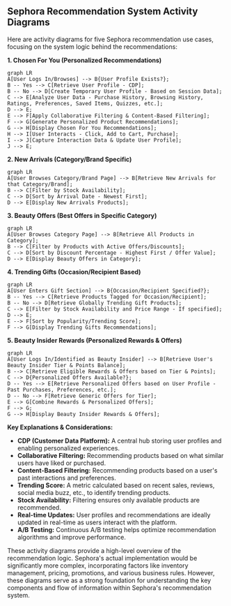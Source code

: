 ## Sephora Recommendation System Activity Diagrams

Here are activity diagrams for five Sephora recommendation use cases, focusing on the system logic behind the recommendations:

**1. Chosen For You (Personalized Recommendations)**

```mermaid
graph LR
A[User Logs In/Browses] --> B{User Profile Exists?};
B -- Yes --> C[Retrieve User Profile - CDP];
B -- No --> D[Create Temporary User Profile - Based on Session Data];
C --> E[Analyze User Data - Purchase History, Browsing History, Ratings, Preferences, Saved Items, Quizzes, etc.];
D --> E;
E --> F[Apply Collaborative Filtering & Content-Based Filtering];
F --> G[Generate Personalized Product Recommendations];
G --> H[Display Chosen For You Recommendations];
H --> I[User Interacts - Click, Add to Cart, Purchase];
I --> J[Capture Interaction Data & Update User Profile];
J --> E;
```

**2. New Arrivals (Category/Brand Specific)**

```mermaid
graph LR
A[User Browses Category/Brand Page] --> B[Retrieve New Arrivals for that Category/Brand];
B --> C[Filter by Stock Availability];
C --> D[Sort by Arrival Date - Newest First];
D --> E[Display New Arrivals Products];
```

**3. Beauty Offers (Best Offers in Specific Category)**

```mermaid
graph LR
A[User Browses Category Page] --> B[Retrieve All Products in Category];
B --> C[Filter by Products with Active Offers/Discounts];
C --> D[Sort by Discount Percentage - Highest First / Offer Value];
D --> E[Display Beauty Offers in Category];
```

**4. Trending Gifts (Occasion/Recipient Based)**

```mermaid
graph LR
A[User Enters Gift Section] --> B{Occasion/Recipient Specified?};
B -- Yes --> C[Retrieve Products Tagged for Occasion/Recipient];
B -- No --> D[Retrieve Globally Trending Gift Products];
C --> E[Filter by Stock Availability and Price Range - If specified];
D --> E;
E --> F[Sort by Popularity/Trending Score];
F --> G[Display Trending Gifts Recommendations];
```

**5. Beauty Insider Rewards (Personalized Rewards & Offers)**

```mermaid
graph LR
A[User Logs In/Identified as Beauty Insider] --> B[Retrieve User's Beauty Insider Tier & Points Balance];
B --> C[Retrieve Eligible Rewards & Offers based on Tier & Points];
C --> D{Personalized Offers Available?};
D -- Yes --> E[Retrieve Personalized Offers based on User Profile - Past Purchases, Preferences, etc.];
D -- No --> F[Retrieve Generic Offers for Tier];
E --> G[Combine Rewards & Personalized Offers];
F --> G;
G --> H[Display Beauty Insider Rewards & Offers];
```


**Key Explanations & Considerations:**

* **CDP (Customer Data Platform):** A central hub storing user profiles and enabling personalized experiences.
* **Collaborative Filtering:** Recommending products based on what similar users have liked or purchased.
* **Content-Based Filtering:** Recommending products based on a user's past interactions and preferences.
* **Trending Score:** A metric calculated based on recent sales, reviews, social media buzz, etc., to identify trending products.
* **Stock Availability:**  Filtering ensures only available products are recommended.
* **Real-time Updates:** User profiles and recommendations are ideally updated in real-time as users interact with the platform.
* **A/B Testing:** Continuous A/B testing helps optimize recommendation algorithms and improve performance.



These activity diagrams provide a high-level overview of the recommendation logic.  Sephora's actual implementation would be significantly more complex, incorporating factors like inventory management, pricing, promotions, and various business rules. However, these diagrams serve as a strong foundation for understanding the key components and flow of information within Sephora's recommendation system.
